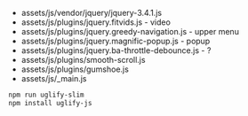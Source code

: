 * assets/js/vendor/jquery/jquery-3.4.1.js
* assets/js/plugins/jquery.fitvids.js - video
* assets/js/plugins/jquery.greedy-navigation.js  - upper menu
* assets/js/plugins/jquery.magnific-popup.js - popup
* assets/js/plugins/jquery.ba-throttle-debounce.js - ?
* assets/js/plugins/smooth-scroll.js 
* assets/js/plugins/gumshoe.js 
* assets/js/_main.js 

```bash
npm run uglify-slim
npm install uglify-js
```
